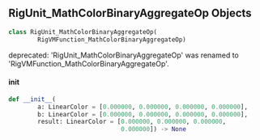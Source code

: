 ## RigUnit_MathColorBinaryAggregateOp Objects

```python
class RigUnit_MathColorBinaryAggregateOp(
        RigVMFunction_MathColorBinaryAggregateOp)
```

deprecated: 'RigUnit_MathColorBinaryAggregateOp' was renamed to 'RigVMFunction_MathColorBinaryAggregateOp'.

<a id="unreal.RigUnit_MathColorBinaryAggregateOp.__init__"></a>

#### __init__

```python
def __init__(
        a: LinearColor = [0.000000, 0.000000, 0.000000, 0.000000],
        b: LinearColor = [0.000000, 0.000000, 0.000000, 0.000000],
        result: LinearColor = [0.000000, 0.000000, 0.000000,
                               0.000000]) -> None
```

<a id="unreal.RigVMFunction_MathColorMake"></a>